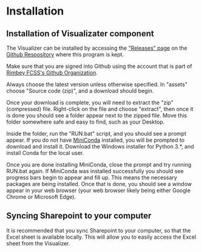 # Installation

## Installation of Visualizater component
The Visualizer can be installed by accessing the ["Releases" page](https://github.com/RimbeyFCSS/inventory_management/releases) on the [Github Respository](https://github.com/RimbeyFCSS/inventory_management) where this program is kept.

Make sure that you are signed into Github using the account that is part of [Rimbey FCSS's Github Organization](https://github.com/RimbeyFCSS).

Always choose the latest version unless otherwise specified. In "assets" choose "Source code (zip)", and a download should begin.

Once your download is complete, you will need to extract the "zip" (compressed) file. Right-click on the file and choose "extract", then once it is done you should see a folder appear next to the zipped file. Move this folder somewhere safe and easy to find, such as your Desktop.

Inside the folder, run the "RUN.bat" script, and you should see a prompt appear. If you do not have [MiniConda](https://docs.conda.io/en/latest/miniconda.html) installed, you will be prompted to download and install it. Download the Windows installer for Python 3.*, and install Conda for the local user.

Once you are done installing MiniConda, close the prompt and try running RUN.bat again. If MiniConda was installed successfully you should see progress bars begin to appear and fill up. This means the necessary packages are being installed. Once that is done, you should see a window appear in your web browser (your web browser likely being either Google Chrome or Microsoft Edge).

## Syncing Sharepoint to your computer
It is recommended that you sync Sharepoint to your computer, so that the Excel sheet is available locally. This will allow you to easily access the Excel sheet from the Visualizer.